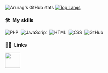 ![Anurag's GitHub stats](https://github-readme-stats.vercel.app/api?username=UgurUtar&show_icons=true&theme=synthwave) [![Top Langs](https://github-readme-stats.vercel.app/api/top-langs/?username=UgurUtar&layout=compact&theme=synthwave)](https://github.com/anuraghazra/github-readme-stats)

### 🛠 &nbsp;My skills

![PHP](https://img.shields.io/badge/-PHP-333333?style=flat&logo=PHP)&nbsp;
![JavaScript](https://img.shields.io/badge/-JavaScript-333333?style=flat&logo=javascript)&nbsp;
![HTML](https://img.shields.io/badge/-HTML-333333?style=flat&logo=HTML5)&nbsp;
![CSS](https://img.shields.io/badge/-CSS-333333?style=flat&logo=CSS3&logoColor=1572B6)&nbsp;
![GitHub](https://img.shields.io/badge/-GitHub-333333?style=flat&logo=github)&nbsp;

### 🤝🏻 &nbsp;Links

<p align="left">
<a href="https://www.linkedin.com/in/ugur-utar/"><img height="50" src="https://img.icons8.com/fluent/144/000000/linkedin.png"/></a>
</p>
